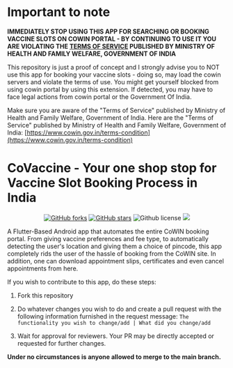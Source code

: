 # Important to note

**IMMEDIATELY STOP USING THIS APP FOR SEARCHING OR BOOKING VACCINE SLOTS ON COWIN PORTAL - BY CONTINUING TO USE IT YOU ARE VIOLATING THE [TERMS OF SERVICE](https://www.cowin.gov.in/terms-condition) PUBLISHED BY MINISTRY OF HEALTH AND FAMILY WELFARE, GOVERNMENT OF INDIA**


This repository is just a proof of concept and I strongly advise you to NOT use this app for booking your vaccine slots - doing so, may load the cowin servers and violate the terms of use. You might get yourself blocked from using cowin portal by using this extension. If detected, you may have to face legal actions from cowin portal or the Government Of India.

Make sure you are aware of the "Terms of Service" published by Ministry of Health and Family Welfare, Government of India.
Here are the "Terms of Service" published by Ministry of Health and Family Welfare, Government of India: [https://www.cowin.gov.in/terms-condition](https://www.cowin.gov.in/terms-condition)

# CoVaccine - Your one shop stop for Vaccine Slot Booking Process in India

<p align="center">
    <a href="https://github.com/thesuhas/vax_app/issues" alt="issues">
    <img alt="GitHub forks" src="https://img.shields.io/github/issues/thesuhas/vax_app"></a>
    <a href="https://github.com/thesuhas/vax_app/stargazers" alt="Stars">
    <img alt="GitHub stars" src="https://img.shields.io/github/stars/thesuhas/vax_app"></a>
    <img alt="Github license" src="https://img.shields.io/github/license/thesuhas/vax_app"></a>
    <a href="https://github.com/thesuhas/vax_app/contributors" alt="Contributors">
    <img src="https://img.shields.io/github/contributors/thesuhas/vax_app"/></a>

</p>

A Flutter-Based Android app that automates the entire CoWIN booking portal. From giving vaccine preferences and fee type, to automatically detecting the user's location and giving them a choice of pincode,
this app completely rids the user of the hassle of booking from the CoWIN site. In addition, one can download appointment slips, certificates and even cancel appointments from here.


If you wish to contribute to this app, do these steps:

1. Fork this repository

2. Do whatever changes you wish to do and create a pull request with the following information furnished in the request message: `The functionality you wish to change/add | What did you change/add`

3. Wait for approval for reviewers. Your PR may be directly accepted or requested for further changes.

**Under no circumstances is anyone allowed to merge to the main branch.**
